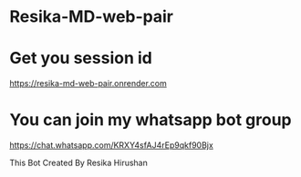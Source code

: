 # Resika-MD-web-pair

# Get you session id

https://resika-md-web-pair.onrender.com

# You can join my whatsapp bot group

https://chat.whatsapp.com/KRXY4sfAJ4rEp9qkf90Bjx





This Bot Created By Resika Hirushan
